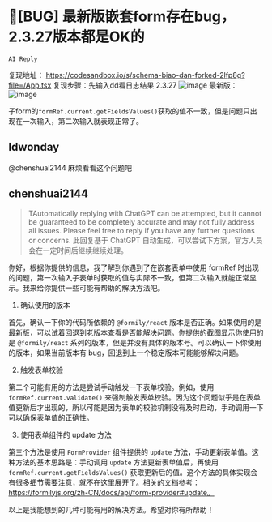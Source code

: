 # 🐛[BUG] 最新版嵌套form存在bug，2.3.27版本都是OK的

`AI Reply`

复现地址：
https://codesandbox.io/s/schema-biao-dan-forked-2lfp8g?file=/App.tsx
复现步骤：先输入dd看日志结果
2.3.27
![image](https://user-images.githubusercontent.com/4630157/227132551-37fef016-7d80-421d-a1e8-db9fb3a516de.png)
最新版：
![image](https://user-images.githubusercontent.com/4630157/227133630-86ecd8fd-9ed7-4a6f-a397-bfe81414fdb7.png)

子form的`formRef.current.getFieldsValues()`获取的值不一致，但是问题只出现在一次输入，第二次输入就表现正常了。

## ldwonday

@chenshuai2144 麻烦看看这个问题吧

## chenshuai2144

> TAutomatically replying with ChatGPT can be attempted, but it cannot be guaranteed to be completely accurate and may not fully address all issues. Please feel free to reply if you have any further questions or concerns.
> 此回复基于 ChatGPT 自动生成，可以尝试下方案，官方人员会在一定时间后继续继续处理。

你好，根据你提供的信息，我了解到你遇到了在嵌套表单中使用 formRef 时出现的问题，第一次输入子表单时获取的值与实际不一致，但第二次输入就能正常显示。我来给你提供一些可能有帮助的解决方法吧。

1. 确认使用的版本

首先，确认一下你的代码所依赖的 `@formily/react` 版本是否正确。如果使用的是最新版，可以试着回退到老版本查看是否能解决问题。你提供的截图显示你使用的是 `@formily/react` 系列的版本，但是并没有具体的版本号。可以确认一下你使用的版本，如果当前版本有 bug，回退到上一个稳定版本可能能够解决问题。

2. 触发表单校验

第二个可能有用的方法是尝试手动触发一下表单校验。例如，使用 `formRef.current.validate()` 来强制触发表单校验。因为这个问题似乎是在表单值更新后才出现的，所以可能是因为表单的校验机制没有及时启动，手动调用一下可以确保表单值的正确性。

3. 使用表单组件的 update 方法

第三个方法是使用 `FormProvider` 组件提供的 `update` 方法，手动更新表单值。这种方法的基本思路是：手动调用 `update` 方法更新表单值后，再使用 `formRef.current.getFieldsValues()` 获取更新后的值。这个方法的具体实现会有很多细节需要注意，就不在这里展开了。相关的文档参考：https://formilyjs.org/zh-CN/docs/api/form-provider#update。

以上是我能想到的几种可能有用的解决方法。希望对你有所帮助！
